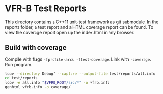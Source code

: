 # VFR-B Test Reports

This directory contains a C++11 unit-test framework as git submodule. In the reports folder, a test report and a HTML coverage report can be found. To view the coverage report open up the index.html in any browser.

## Build with coverage

Compile with flags `-fprofile-arcs -ftest-coverage`.
Link with `-coverage`.
Run program.

```bash
lcov --directory Debug/ --capture --output-file test/reports/all.info
cd test/reports
lcov -e all.info "$VFRB_ROOT/src/*" -o vfrb.info
genhtml vfrb.info -o coverage/
```